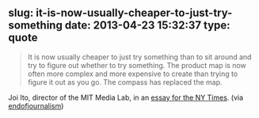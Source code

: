 slug: it-is-now-usually-cheaper-to-just-try-something
date: 2013-04-23 15:32:37
type: quote
---

> It is now usually cheaper to just try something than to sit around and try to figure out whether to try something. The product map is now often more complex and more expensive to create than trying to figure it out as you go. The compass has replaced the map.

Joi Ito, director of the MIT Media Lab, in an [essay for the NY Times](http://www.nytimes.com/2011/12/06/science/joichi-ito-innovating-by-the-seat-of-our-pants.html?_r=0). (via [endofjournalism](http://endofjournalism.tumblr.com/))
